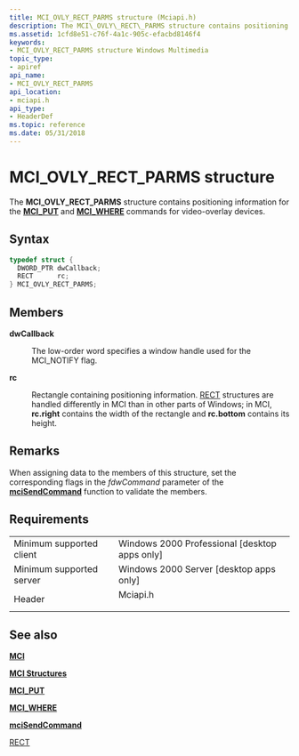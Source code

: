 ```yaml
---
title: MCI_OVLY_RECT_PARMS structure (Mciapi.h)
description: The MCI\_OVLY\_RECT\_PARMS structure contains positioning information for the MCI\_PUT and MCI\_WHERE commands for video-overlay devices.
ms.assetid: 1cfd8e51-c76f-4a1c-905c-efacbd8146f4
keywords:
- MCI_OVLY_RECT_PARMS structure Windows Multimedia
topic_type:
- apiref
api_name:
- MCI_OVLY_RECT_PARMS
api_location:
- mciapi.h
api_type:
- HeaderDef
ms.topic: reference
ms.date: 05/31/2018
---
```


# MCI\_OVLY\_RECT\_PARMS structure

The **MCI\_OVLY\_RECT\_PARMS** structure contains positioning information for the [**MCI\_PUT**](mci-put.md) and [**MCI\_WHERE**](mci-where.md) commands for video-overlay devices.

## Syntax


```C++
typedef struct {
  DWORD_PTR dwCallback;
  RECT      rc;
} MCI_OVLY_RECT_PARMS;
```



## Members

<dl> <dt>

**dwCallback**
</dt> <dd>

The low-order word specifies a window handle used for the MCI\_NOTIFY flag.

</dd> <dt>

**rc**
</dt> <dd>

Rectangle containing positioning information. [RECT](https://msdn.microsoft.com/library/ms536136.aspx) structures are handled differently in MCI than in other parts of Windows; in MCI, **rc.right** contains the width of the rectangle and **rc.bottom** contains its height.

</dd> </dl>

## Remarks

When assigning data to the members of this structure, set the corresponding flags in the *fdwCommand* parameter of the [**mciSendCommand**](https://msdn.microsoft.com/library/Dd757160(v=VS.85).aspx) function to validate the members.

## Requirements



|                                     |                                                                                     |
|-------------------------------------|-------------------------------------------------------------------------------------|
| Minimum supported client<br/> | Windows 2000 Professional \[desktop apps only\]<br/>                          |
| Minimum supported server<br/> | Windows 2000 Server \[desktop apps only\]<br/>                                |
| Header<br/>                   | <dl> <dt>Mciapi.h</dt> </dl> |



## See also

<dl> <dt>

[**MCI**](mci.md)
</dt> <dt>

[**MCI Structures**](mci-structures.md)
</dt> <dt>

[**MCI\_PUT**](mci-put.md)
</dt> <dt>

[**MCI\_WHERE**](mci-where.md)
</dt> <dt>

[**mciSendCommand**](https://msdn.microsoft.com/library/Dd757160(v=VS.85).aspx)
</dt> <dt>

[RECT](https://msdn.microsoft.com/library/ms536136.aspx)
</dt> </dl>

 

 





